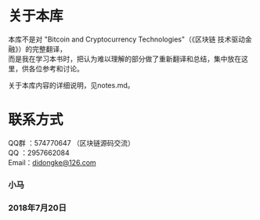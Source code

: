 # 关于本库

本库不是对 "Bitcoin and Cryptocurrency Technologies"（《区块链 技术驱动金融》）的完整翻译，</br>
而是我在学习本书时，把认为难以理解的部分做了重新翻译和总结，集中放在这里，供各位参考和讨论。

关于本库内容的详细说明，见notes.md。

# 联系方式

QQ群 ：574770647 （区块链源码交流）</br>
QQ   ：2957662084 </br>
Email：didongke@126.com

### 小马
### 2018年7月20日
